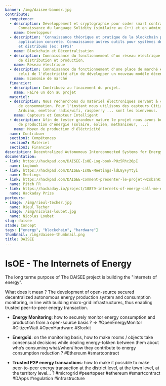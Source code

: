 ```yaml
---
banner: /img/daisee-banner.jpg
contribute:
  competence:
  - description: Développement et cryptographie pour coder smart contract blockchain.
      Connaissance du language Solidity (similaire au C++) et en administration réseau.
    name: Développeur
  - description: 'Connaissance théorique et pratique de la blockchain pour mise en
      application concrète. Connaissance autres outils pour systèmes décentralisés
      et distribués (ex: IFPS)'
    name: Blockchain et Décentralisation
  - description: Connaissance du fonctionnement d'un réseau électrique et des mécanismes
      de distribution et production.
    name: Réseau électrique
  - description: Connaissance du fonctionnement d'une place de marché et en particulier
      celui de l'électricité afin de développer un nouveau modèle décentralisé.
    name: Economie de marché
  financier:
  - description: Contribuez au finacement du projet.
    name: Faire un don au projet
  materiel:
  - description: Nous recherchons du matériel électroniques servant à capter les données
      de consommation. Pour l'instant nous utilisons des capteurs CitizenWatt et OpenEnergyMonitor.
      Arduino, emetteur radio/wifi, raspberry ... sont les bienvenus.
    name: Capteurs et Compteur Intelligent
  - description: Afin de tester grandeur nature le projet nous avons besoin de moyens
      de production d'énergie (solaire, éolien, methaniseur, ...)
    name: Moyen de production d'éléctricité
  name: Contribuer
  section1: Compétences
  section2: Matériel
  section3: Financier
description: Decentralized Autonomous Interconnected Systems for Energy Efficiency
documentation:
- link: https://hackpad.com/DAISEE-IsOE-Log-book-PUz5Rhc26pE
  name: Logbook
- link: https://hackpad.com/DAISEE-IsOE-Meetings-ldL8yFyYtyi
  name: Meetings
- link: https://hackpad.com/DAISEE-Comment-presenter-le-projet-wzsbznK1HSO
  name: Pitch FR
- link: https://hackaday.io/project/10879-internets-of-energy-call-me-daisee
  name: Hackaday Prize
porteurs:
- image: /img/rieul-techer.jpg
  name: Rieul Techer
- image: /img/nicolas-loubet.jpg
  name: Nicolas Loubet
slug: daisee
stade: Concept
tags: ["energy", "blockchain", "hardware"]
thumbnail: /img/daisee-thumbnail.png
title: DAISEE
---
```


# IsOE - The Internets of Energy

The long terme purpose of The DAISEE project is building the "internets of energy".

What does it mean ? The development of open-source secured decentralized autonomous energy production system and consumption monitoring, in line with building micro-grid infrastructures, thus enabling trusted peer-to-peer energy transaction.

- **Energy Monitoring**: how to securely monitor energy consumption and production from a open-source basis ? => #OpenEnergyMonitor #CitizenWatt #OpenHardware #Slockit

- **Energoïd**: on the monitoring basis, how to make rooms / objects take consensual decisions while dealing energy-tokken between them about who’s consuming what/when/ how they contribute to energy consumption reduction ? #Ethereum #smartcontract

- **Trusted P2P energy transactions**: how to make it possible to make peer-to-peer energy transaction at the district level, at the town level, at the territory level… ? #microgrid #peertopeer #ethereum #smartcontract #DApps #regulation #infrastructure
